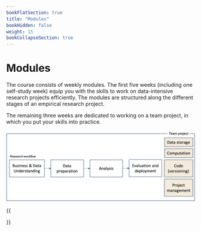 ```yaml
---
bookFlatSection: true
title: "Modules"
bookHidden: false
weight: 15
bookCollapseSection: true
---
```


# Modules

The course consists of weekly modules. The first five weeks (including one self-study week) equip you with the skills to work on data-intensive research projects efficiently. The modules are structured along the different stages of an empirical research project.

The remaining three weeks are dedicated to working on a team project, in which you put your skills into practice.

![dprep_framework.png](dprep_framework.png)

<!--
## Course structure

- The course consists of 5 modules
- Each module builds up your expertise along one or multiple of the course's learning goals
    - Preparation
      - Prerecorded or live lectures
      - Prerecorded tutorials
      - Live-stream feedback session
    - Activity to implement theory in practice
    - Live-stream feedback session / presentations, etc.
      - Share learnings
    - Advanced content / hangout
      - Discuss advanced issues

- Take in for students: interested in business? interested in academic research? already have some academic research experience? digital meetup

...-->


{{<section>}}
